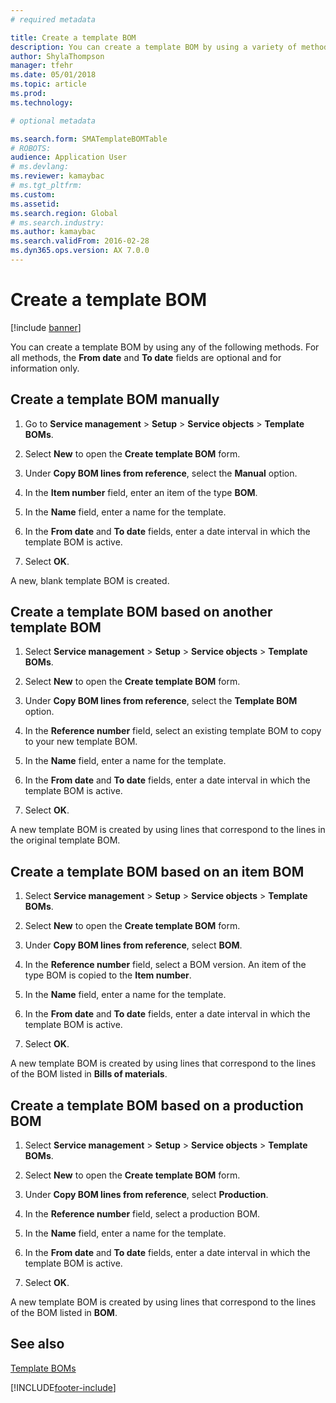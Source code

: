 ```yaml
---
# required metadata

title: Create a template BOM   
description: You can create a template BOM by using a variety of methods. 
author: ShylaThompson
manager: tfehr
ms.date: 05/01/2018
ms.topic: article
ms.prod: 
ms.technology: 

# optional metadata

ms.search.form: SMATemplateBOMTable
# ROBOTS: 
audience: Application User
# ms.devlang: 
ms.reviewer: kamaybac
# ms.tgt_pltfrm: 
ms.custom: 
ms.assetid: 
ms.search.region: Global
# ms.search.industry: 
ms.author: kamaybac
ms.search.validFrom: 2016-02-28
ms.dyn365.ops.version: AX 7.0.0
---
```


# Create a template BOM   

[!include [banner](../includes/banner.md)]


You can create a template BOM by using any of the following methods. For all methods, the **From date** and **To date** fields are optional and for information only.

## Create a template BOM manually

1.  Go to **Service management** \> **Setup** \> **Service objects** \> **Template BOMs**.

2.  Select **New** to open the **Create template BOM** form.

3.  Under **Copy BOM lines from reference**, select the **Manual** option.

4.  In the **Item number** field, enter an item of the type **BOM**.

5.  In the **Name** field, enter a name for the template.

6.  In the **From date** and **To date** fields, enter a date interval in which the template BOM is active.

7.  Select **OK**.

A new, blank template BOM is created.

## Create a template BOM based on another template BOM

1.  Select **Service management** \> **Setup** \> **Service objects** \> **Template BOMs**.

2.  Select **New** to open the **Create template BOM** form.

3.  Under **Copy BOM lines from reference**, select the **Template BOM** option.

4.  In the **Reference number** field, select an existing template BOM to copy to your new template BOM.

5.  In the **Name** field, enter a name for the template.

6.  In the **From date** and **To date** fields, enter a date interval in which the template BOM is active.

7.  Select **OK**.

A new template BOM is created by using lines that correspond to the lines in the original template BOM.

## Create a template BOM based on an item BOM

1.  Select **Service management** \> **Setup** \> **Service objects** \> **Template BOMs**.

2.  Select **New** to open the **Create template BOM** form.

3.  Under **Copy BOM lines from reference**, select **BOM**.

4.  In the **Reference number** field, select a BOM version. An item of the type BOM is copied to the **Item number**.

5.  In the **Name** field, enter a name for the template.

6.  In the **From date** and **To date** fields, enter a date interval in which the template BOM is active.

7.  Select **OK**.

A new template BOM is created by using lines that correspond to the lines of the BOM listed in **Bills of materials**.

## Create a template BOM based on a production BOM

1.  Select **Service management** \> **Setup** \> **Service objects** \> **Template BOMs**.

2.  Select **New** to open the **Create template BOM** form.

3.  Under **Copy BOM lines from reference**, select **Production**.

4.  In the **Reference number** field, select a production BOM.

5.  In the **Name** field, enter a name for the template.

6.  In the **From date** and **To date** fields, enter a date interval in which the template BOM is active.

7.  Select **OK**.

A new template BOM is created by using lines that correspond to the lines of the BOM listed in **BOM**.

## See also

[Template BOMs](template-boms.md)

  




[!INCLUDE[footer-include](../../includes/footer-banner.md)]
